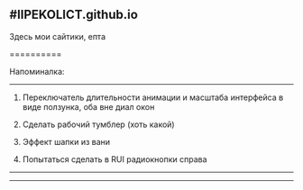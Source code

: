 #IIPEKOLICT.github.io
----------
Здесь мои сайтики, епта

==========

Напоминалка:

----------

1. Переключатель длительности анимации и масштаба интерфейса в виде ползунка, оба вне диал окон

2. Сделать рабочий тумблер (хоть какой)

3. Эффект шапки из вани

4. Попытаться сделать в RUI радиокнопки справа

----------

----------
